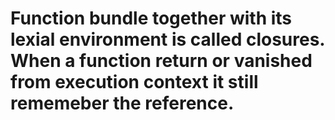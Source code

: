 # Function bundle together with its lexial environment is called closures. When a function return or vanished from execution context it still rememeber the reference.  
